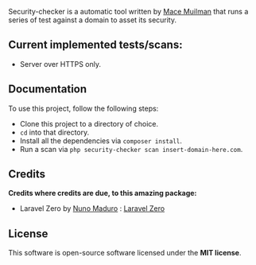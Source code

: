 Security-checker is a automatic tool written by [Mace Muilman](https://github.com/mace015) that runs a series of test against a domain to asset its security.

## Current implemented tests/scans:

- Server over HTTPS only.

## Documentation

To use this project, follow the following steps:

- Clone this project to a directory of choice.
- `cd` into that directory.
- Install all the dependencies via `composer install`.
- Run a scan via `php security-checker scan insert-domain-here.com`.

## Credits
**Credits where credits are due, to this amazing package:**

- Laravel Zero by [Nuno Maduro](https://github.com/nunomaduro) : [Laravel Zero](https://github.com/laravel-zero/laravel-zero)

## License

This software is open-source software licensed under the **MIT license**.
